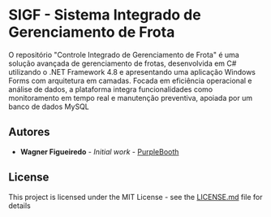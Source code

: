 # SIGF - Sistema Integrado de Gerenciamento de Frota 

O repositório "Controle Integrado de Gerenciamento de Frota" é uma solução avançada de gerenciamento de frotas, desenvolvida em C# utilizando o .NET Framework 4.8 e apresentando uma aplicação Windows Forms com arquitetura em camadas. Focada em eficiência operacional e análise de dados, a plataforma integra funcionalidades como monitoramento em tempo real e manutenção preventiva, apoiada por um banco de dados MySQL

## Autores

* **Wagner Figueiredo** - *Initial work* - [PurpleBooth](https://gist.github.com/WagnerFigueiredo1423)

## License

This project is licensed under the MIT License - see the [LICENSE.md](LICENSE.md) file for details
